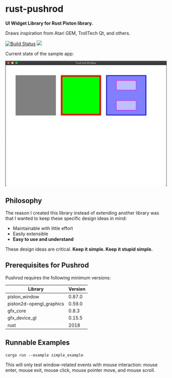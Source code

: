 # rust-pushrod

**UI Widget Library for Rust Piston library.**

Draws inspiration from Atari GEM, TrollTech Qt, and others.

[![Build Status](https://travis-ci.org/KenSuenobu/rust-pushrod.svg?branch=master)](https://travis-ci.org/KenSuenobu/rust-pushrod)
[![](https://img.shields.io/crates/d/rust-pushrod.svg)](https://crates.io/crates/rust-pushrod)

Current state of the sample app:

[![](docs/sample.png)](docs/sample.png)

## Philosophy

The reason I created this library instead of extending another library was that
I wanted to keep these specific design ideas in mind:

- Maintainable with little effort
- Easily extensible
- **Easy to use and understand**

These design ideas are critical.  **Keep it simple.  Keep it stupid simple.**

## Prerequisites for Pushrod

Pushrod requires the following minimum versions:

| Library | Version |
| ------- | ------- |
| piston_window | 0.87.0 |
| piston2d-opengl_graphics | 0.59.0 |
| gfx_core | 0.8.3 |
| gfx_device_gl | 0.15.5 |
| rust | 2018 |

## Runnable Examples

```
cargo run --example simple_example
```

This will only test window-related events with mouse interaction: mouse enter, mouse exit, mouse click, mouse
pointer move, and mouse scroll.

